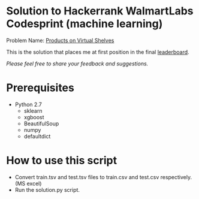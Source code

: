 # Solution to Hackerrank WalmartLabs Codesprint (machine learning)
Problem Name: [Products on Virtual Shelves](https://www.hackerrank.com/contests/walmart-codesprint-ml/challenges/products-shelves-tagging)

This is the solution that places me at first position in the final [leaderboard](https://www.hackerrank.com/contests/walmart-codesprint-ml/challenges/products-shelves-tagging/leaderboard).

*Please feel free to share your feedback and suggestions.* 

# Prerequisites
- Python 2.7
  - sklearn
  - xgboost
  - BeautifulSoup
  - numpy
  - defaultdict
  
# How to use this script
- Convert train.tsv and test.tsv files to train.csv and test.csv respectively. (MS excel)
- Run the solution.py script.  


  
